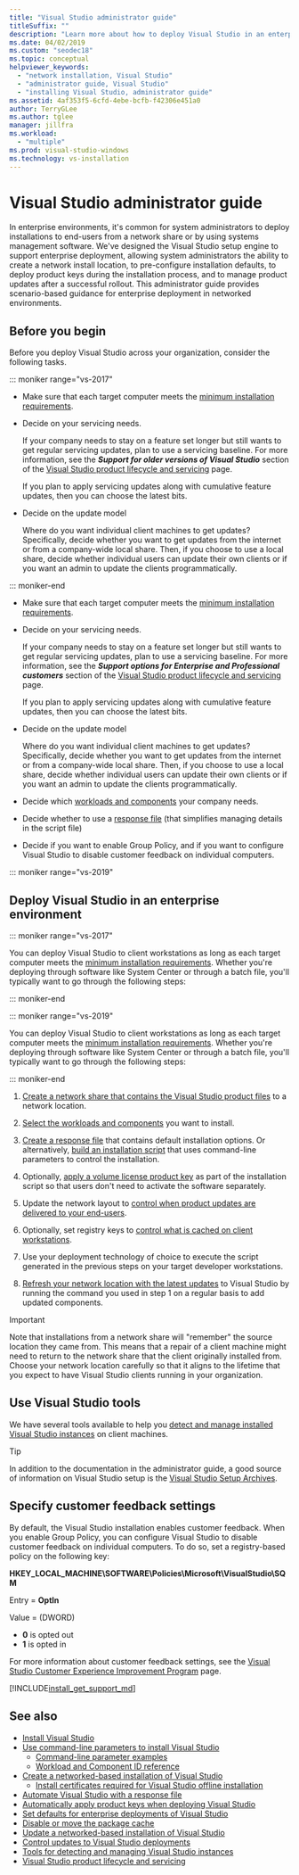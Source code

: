 ```yaml
---
title: "Visual Studio administrator guide"
titleSuffix: ""
description: "Learn more about how to deploy Visual Studio in an enterprise environment."
ms.date: 04/02/2019
ms.custom: "seodec18"
ms.topic: conceptual
helpviewer_keywords:
  - "network installation, Visual Studio"
  - "administrator guide, Visual Studio"
  - "installing Visual Studio, administrator guide"
ms.assetid: 4af353f5-6cfd-4ebe-bcfb-f42306e451a0
author: TerryGLee
ms.author: tglee
manager: jillfra
ms.workload:
  - "multiple"
ms.prod: visual-studio-windows
ms.technology: vs-installation
---
```

# Visual Studio administrator guide

In enterprise environments, it's common for system administrators to deploy installations to end-users from a network share or by using systems management software. We've designed the Visual Studio setup engine to support enterprise deployment, allowing system administrators the ability to create a network install location, to pre-configure installation defaults, to deploy product keys during the installation process, and to manage product updates after a successful rollout. This administrator guide provides scenario-based guidance for enterprise deployment in networked environments.

## Before you begin

Before you deploy Visual Studio across your organization, consider the following tasks.

::: moniker range="vs-2017"

* Make sure that each target computer meets the [minimum installation requirements](/visualstudio/productinfo/vs2017-system-requirements-vs/).

* Decide on your servicing needs.

  If your company needs to stay on a feature set longer but still wants to get regular servicing updates, plan to use a servicing baseline. For more information, see the ***Support for older versions of Visual Studio*** section of the [Visual Studio product lifecycle and servicing](/visualstudio/releases/2019/servicing#support-options-for-enterprise-and-professional-customers) page.

  If you plan to apply servicing updates along with cumulative feature updates, then you can choose the latest bits. 

* Decide on the update model
 
  Where do you want individual client machines to get updates? Specifically, decide whether you want to get updates from the internet or from a company-wide local share. Then, if you choose to use a local share, decide whether individual users can update their own clients or if you want an admin to update the clients programmatically. 

::: moniker-end

* Make sure that each target computer meets the [minimum installation requirements](/visualstudio/releases/2019/system-requirements/).

* Decide on your servicing needs.

  If your company needs to stay on a feature set longer but still wants to get regular servicing updates, plan to use a servicing baseline. For more information, see the ***Support options for Enterprise and Professional customers*** section of the [Visual Studio product lifecycle and servicing](/visualstudio/releases/2019/servicing#support-options-for-enterprise-and-professional-customers) page.

  If you plan to apply servicing updates along with cumulative feature updates, then you can choose the latest bits. 

* Decide on the update model
 
  Where do you want individual client machines to get updates? Specifically, decide whether you want to get updates from the internet or from a company-wide local share. Then, if you choose to use a local share, decide whether individual users can update their own clients or if you want an admin to update the clients programmatically. 

* Decide which [workloads and components](workload-and-component-ids.md) your company needs.
 
* Decide whether to use a [response file]((automated-installation-with-response-file.md)) (that simplifies managing details in the script file)
 
* Decide if you want to enable Group Policy, and if you want to configure Visual Studio to disable customer feedback on individual computers.

::: moniker range="vs-2019"

## Deploy Visual Studio in an enterprise environment

::: moniker range="vs-2017"

You can deploy Visual Studio to client workstations as long as each target computer meets the [minimum installation requirements](/visualstudio/productinfo/vs2017-system-requirements-vs/). Whether you're deploying through software like System Center or through a batch file, you'll typically want to go through the following steps:

::: moniker-end

::: moniker range="vs-2019"

You can deploy Visual Studio to client workstations as long as each target computer meets the [minimum installation requirements](/visualstudio/releases/2019/system-requirements/). Whether you're deploying through software like System Center or through a batch file, you'll typically want to go through the following steps:

::: moniker-end

1. [Create a network share that contains the Visual Studio product files](create-a-network-installation-of-visual-studio.md) to a network location.

2. [Select the workloads and components](workload-and-component-ids.md) you want to install.

3. [Create a response file](automated-installation-with-response-file.md) that contains default installation options. Or alternatively, [build an installation script](use-command-line-parameters-to-install-visual-studio.md) that uses command-line parameters to control the installation.

4. Optionally, [apply a volume license product key](automatically-apply-product-keys-when-deploying-visual-studio.md) as part of the installation script so that users don't need to activate the software separately.

5. Update the network layout to [control when product updates are delivered to your end-users](controlling-updates-to-visual-studio-deployments.md).

6. Optionally, set registry keys to [control what is cached on client workstations](set-defaults-for-enterprise-deployments.md).

7. Use your deployment technology of choice to execute the script generated in the previous steps on your target developer workstations.

8. [Refresh your network location with the latest updates](update-a-network-installation-of-visual-studio.md) to Visual Studio by running the command you used in step 1 on a regular basis to add updated components.

> [!IMPORTANT]
> Note that installations from a network share will "remember" the source location they came from. This means that a repair of a client machine might need to return to the network share that the client originally installed from. Choose your network location carefully so that it aligns to the lifetime that you expect to have Visual Studio clients running in your organization.

## Use Visual Studio tools

We have several tools available to help you [detect and manage installed Visual Studio instances](tools-for-managing-visual-studio-instances.md) on client machines.

> [!TIP]
> In addition to the documentation in the administrator guide, a good source of information on Visual Studio setup is the [Visual Studio Setup Archives](https://devblogs.microsoft.com/setup/tag/vs2017/).

## Specify customer feedback settings

By default, the Visual Studio installation enables customer feedback. When you enable Group Policy, you can configure Visual Studio to disable customer feedback on individual computers. To do so, set a registry-based policy on the following key:

**HKEY_LOCAL_MACHINE\SOFTWARE\Policies\Microsoft\VisualStudio\SQM**

Entry = **OptIn**

Value = (DWORD)
* **0** is opted out
* **1** is opted in

For more information about customer feedback settings, see the [Visual Studio Customer Experience Improvement Program](../ide/visual-studio-experience-improvement-program.md) page.

[!INCLUDE[install_get_support_md](includes/install_get_support_md.md)]

## See also

* [Install Visual Studio](install-visual-studio.md)
* [Use command-line parameters to install Visual Studio](use-command-line-parameters-to-install-visual-studio.md)
  * [Command-line parameter examples](command-line-parameter-examples.md)
  * [Workload and Component ID reference](workload-and-component-ids.md)
* [Create a networked-based installation of Visual Studio](create-a-network-installation-of-visual-studio.md)
  * [Install certificates required for Visual Studio offline installation](install-certificates-for-visual-studio-offline.md)
* [Automate Visual Studio with a response file](automated-installation-with-response-file.md)
* [Automatically apply product keys when deploying Visual Studio](automatically-apply-product-keys-when-deploying-visual-studio.md)
* [Set defaults for enterprise deployments of Visual Studio](set-defaults-for-enterprise-deployments.md)
* [Disable or move the package cache](disable-or-move-the-package-cache.md)
* [Update a networked-based installation of Visual Studio](update-a-network-installation-of-visual-studio.md)
* [Control updates to Visual Studio deployments](controlling-updates-to-visual-studio-deployments.md)
* [Tools for detecting and managing Visual Studio instances](tools-for-managing-visual-studio-instances.md)
* [Visual Studio product lifecycle and servicing](/visualstudio/releases/2019/servicing/)
